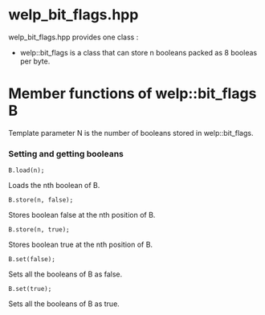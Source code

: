 # welp_bit_flags.hpp

welp_bit_flags.hpp provides one class :

- welp::bit_flags<N> is a class that can store n booleans packed as 8 booleas per byte.

# Member functions of welp::bit_flags<N> B

Template parameter N is the number of booleans stored in welp::bit_flags<N>.

### Setting and getting booleans

	B.load(n); 

Loads the nth boolean of B.

	B.store(n, false); 

Stores boolean false at the nth position of B.

	B.store(n, true); 

Stores boolean true at the nth position of B.

	B.set(false); 

Sets all the booleans of B as false.

	B.set(true); 

Sets all the booleans of B as true.
